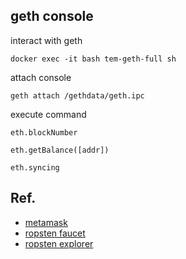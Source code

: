 
## geth console ##
interact with geth
```
docker exec -it bash tem-geth-full sh
```

attach console
```
geth attach /gethdata/geth.ipc
```

execute command 
```
eth.blockNumber

eth.getBalance([addr])

eth.syncing
```


## Ref. ##
- [metamask](https://blockcast.it/2017/06/17/eth-and-eth-token-wallet-series-metamask/)
- [ropsten faucet](https://faucet.ropsten.be/)
- [ropsten explorer](https://ropsten.etherscan.io/)